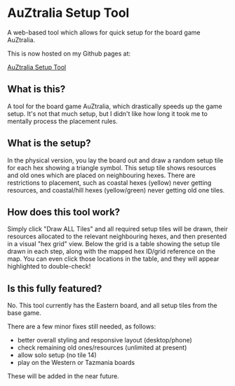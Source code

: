 # AuZtralia Setup Tool

A web-based tool which allows for quick setup for the board game AuZtralia.

This is now hosted on my Github pages at:

[AuZtralia Setup Tool](http://eclectic-matt.github.io/web-deployment/board/auztralia/setup.html)

## What is this?
A tool for the board game AuZtralia, which drastically speeds up the game setup.
It's not that much setup, but I didn't like how long it took me to mentally process the placement rules.

## What is the setup?
In the physical version, you lay the board out and draw a random setup tile for each hex showing a triangle symbol. This setup tile shows resources and old ones which are placed on neighbouring hexes. There are restrictions to placement, such as coastal hexes (yellow) never getting resources, and coastal/hill hexes (yellow/green) never getting old one tiles.

## How does this tool work?
Simply click "Draw ALL Tiles" and all required setup tiles will be drawn, their resources allocated to the relevant neighbouring hexes, and then presented in a visual "hex grid" view. Below the grid is a table showing the setup tile drawn in each step, along with the mapped hex ID/grid reference on the map. You can even click those locations in the table, and they will appear highlighted to double-check!

## Is this fully featured?
No. This tool currently has the Eastern board, and all setup tiles from the base game.

There are a few minor fixes still needed, as follows:
* better overall styling and responsive layout (desktop/phone)
* check remaining old ones/resources (unlimited at present)
* allow solo setup (no tile 14)
* play on the Western or Tazmania boards

These will be added in the near future.